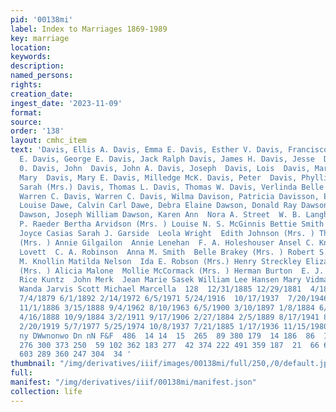 ```yaml
---
pid: '00138mi'
label: Index to Marriages 1869-1989
key: marriage
location: 
keywords: 
description: 
named_persons: 
rights: 
creation_date: 
ingest_date: '2023-11-09'
format: 
source: 
order: '138'
layout: cmhc_item
text: 'Davis, Ellis A. Davis, Emma E. Davis, Esther V. Davis, Francisco Davis, George
  E. Davis, George E. Davis, Jack Ralph Davis, James H. Davis, Jesse  Davis, Jesse
  0. Davis, John  Davis, John A. Davis, Joseph  Davis, Lois  Davis, Marie R. Davis,
  Mary  Davis, Mary E. Davis, Milledge McK. Davis, Peter  Davis, Phyllis M. Davis,
  Sarah (Mrs.) Davis, Thomas L. Davis, Thomas W. Davis, Verlinda Belle Davis, W. J.  Davis,
  Warren C. Davis, Warren C. Davis, Wilma Davison, Patricia Davisson, Evelyn May Davisson,
  Louise Dawe, Calvin Carl Dawe, Debra Elaine Dawson, Donald Ray Dawson, Edward M.
  Dawson, Joseph William Dawson, Karen Ann  Nora A. Street  W. B. Langhorn  Irving
  P. Raeder Bertha Arvidson (Mrs. ) Louise N. S. McGinnis Bettie Smith  Elizabeth
  Joyce Casias Sarah J. Garside  Leola Wright  Edith Johnson (Mrs. ) Theresa Ocker
  (Mrs. ) Annie Gilgailon  Annie Lenehan  F. A. Holeshouser Ansel C. Knowles  Henry
  Lovett  C. A. Robinson  Anna M. Smith  Belle Brakey (Mrs. ) Robert S. Buxton Richard
  M. Knollin Matilda Nelson  Ida E. Robson (Mrs.) Henry Streckley Elizabeth E. Tindale
  (Mrs. ) Alicia Malone  Mollie McCormack (Mrs. ) Herman Burton  E. J. Houston  Wilbur
  Rice Kuntz  John Merk  Jean Marie Sasek William Lee Hansen Mary Vidmar  Agnes Mandall  Arrah
  Wanda Jarvis Scott Michael Marcella  128  12/31/1885 12/29/1881  4/18/1907 3/5/1892
  7/4/1879 6/1/1892 2/14/1972 6/5/1971 5/24/1916  10/17/1937  7/20/1946 8/22/1894
  11/1/1886 3/15/1888 9/4/1962 8/10/1963 6/5/1900 3/10/1897 1/8/1884 6/6/1954 2/2/1881
  4/16/1888 10/9/1884 3/2/1911 9/17/1906 2/27/1884 2/5/1889 8/17/1941 8/12/1988 12/1/1927
  2/20/1919 5/7/1977 5/25/1974 10/8/1937 7/21/1885 1/17/1936 11/15/1980  e  oOnmnnDmDon
  ny DWwnonwo Dn nN F&F  486  14 14  15  265  89 380 179  14 186  86  13  28 362 169
  276 300 373 250  59 102 362 183 277  42 374 222 491 359 187  21  66 679 191  88
  603 289 360 247 304  34 '
thumbnail: "/img/derivatives/iiif/images/00138mi/full/250,/0/default.jpg"
full: 
manifest: "/img/derivatives/iiif/00138mi/manifest.json"
collection: life
---
```

